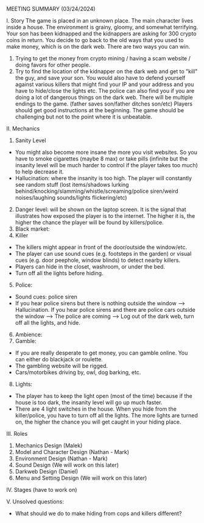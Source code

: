 MEETING SUMMARY (03/24/2024)

I. Story
The game is placed in an unknown place. The main character lives inside a house. The environment is grainy, gloomy, and somewhat terrifying. 
Your son has been kidnapped and the kidnappers are asking for 300 crypto coins in return. You decide to go back to the old ways that you used to make money, which is on the dark web. There are two ways you can win.
  1) Trying to get the money from crypto mining / having a scam website / doing favors for other people. 
  2) Try to find the location of the kidnapper on the dark web and get to "kill" the guy, and save your son.
You would also have to defend yourself against various killers that might find your IP and your address and you have to hide/close the lights etc. The police can also find you if you are doing a lot of dangerous things on the dark web. 
There will be multiple endings to the game. (father saves son/father ditches son/etc)
Players should get good instructions at the beginning. The game should be challenging but not to the point where it is unbeatable.

II. Mechanics
1. Sanity Level
- You might also become more insane the more you visit websites. So you have to smoke cigarettes (maybe 8 max) or take pills (infinite but the insanity level will be much harder to control if the player takes too much) to help decrease it.
- Hallucination: where the insanity is too high. The player will constantly see random stuff (lost items/shadows lurking behind/knocking/slamming/whistle/screaming/police siren/weird noises/laughing sounds/lights flickering/etc)
2. Danger level: will be shown on the laptop screen. It is the signal that illustrates how exposed the player is to the internet. The higher it is, the higher the chance the player will be found by killers/police.
3. Black market:
4. Killer
- The killers might appear in front of the door/outside the window/etc.
- The player can use sound cues (e.g. footsteps in the garden) or visual cues (e.g. door peephole, window blinds) to detect nearby killers.
- Players can hide in the closet, washroom, or under the bed.
- Turn off all the lights before hiding.
5. Police:
- Sound cues: police siren
- If you hear police sirens but there is nothing outside the window --> Hallucination. If you hear police sirens and there are police cars outside the window --> The police are coming --> Log out of the dark web, turn off all the lights, and hide.
6. Ambience:
7. Gamble:
- If you are really desperate to get money, you can gamble online. You can either do blackjack or roulette.
- The gambling website will be rigged. 
- Cars/motorbikes driving by, owl, dog barking, etc.
8. Lights:
- The player has to keep the light open (most of the time) because if the house is too dark, the insanity level will go up much faster.
- There are 4 light switches in the house. When you hide from the killer/police, you have to turn off all the lights. The more lights are turned on, the higher the chance you will get caught in your hiding place.
  
III. Roles
1. Mechanics Design (Malek)
2. Model and Character Design (Nathan - Mark)
3. Environment Design (Nathan - Mark)
4. Sound Design (We will work on this later)
5. Darkweb Design (Daniel)
6. Menu and Setting Design (We will work on this later)
   
IV. Stages (have to work on)

V. Unsolved questions:
- What should we do to make hiding from cops and killers different?
